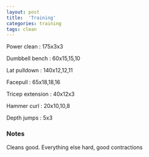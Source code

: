 ```yaml
---
layout: post
title:  'Training'
categories: training
tags: clean
---
```


Power clean  :  175x3x3

Dumbbell bench  :  60x15,15,10

Lat pulldown  :  140x12,12,11

Facepull  : 65x18,18,16

Tricep extension  :  40x12x3

Hammer curl  :  20x10,10,8

Depth jumps  :  5x3

### Notes

Cleans good. Everything else hard, good contractions
